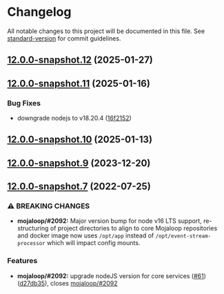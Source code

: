 # Changelog

All notable changes to this project will be documented in this file. See [standard-version](https://github.com/conventional-changelog/standard-version) for commit guidelines.

## [12.0.0-snapshot.12](https://github.com/mojaloop/event-stream-processor/compare/v12.0.0-snapshot.11...v12.0.0-snapshot.12) (2025-01-27)

## [12.0.0-snapshot.11](https://github.com/mojaloop/event-stream-processor/compare/v12.0.0-snapshot.10...v12.0.0-snapshot.11) (2025-01-16)


### Bug Fixes

* downgrade nodejs to v18.20.4 ([16f2152](https://github.com/mojaloop/event-stream-processor/commit/16f2152136f7486aa797d4e93adb778d2aec5aaa))

## [12.0.0-snapshot.10](https://github.com/mojaloop/event-stream-processor/compare/v12.0.0-snapshot.9...v12.0.0-snapshot.10) (2025-01-13)

## [12.0.0-snapshot.9](https://github.com/mojaloop/event-stream-processor/compare/v12.0.0-snapshot.8...v12.0.0-snapshot.9) (2023-12-20)

## [12.0.0-snapshot.7](https://github.com/mojaloop/event-stream-processor/compare/v12.0.0-snapshot.6...v12.0.0-snapshot.7) (2022-07-25)


### ⚠ BREAKING CHANGES

* **mojaloop/#2092:** Major version bump for node v16 LTS support, re-structuring of project directories to align to core Mojaloop repositories and docker image now uses `/opt/app` instead of `/opt/event-stream-processor` which will impact config mounts.

### Features

* **mojaloop/#2092:** upgrade nodeJS version for core services ([#61](https://github.com/mojaloop/event-stream-processor/issues/61)) ([d27db35](https://github.com/mojaloop/event-stream-processor/commit/d27db3501b415ca54d89e8389808dd11b9ca3ab3)), closes [mojaloop/#2092](https://github.com/mojaloop/project/issues/2092)
